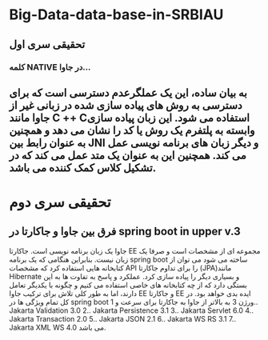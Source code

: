# Big-Data-data-base-in-SRBIAU
  ## **تحقیقی سری اول**
  ### کلمه NATIVE در جاوا...

 به بیان ساده، این یک عملگرعدم دسترسی است که برای دسترسی به روش های پیاده سازی شده در زبانی غیر از جاوا مانند C ++ Cاستفاده می شود.
 این زبان پیاده سازی وابسته به پلتفرم یک روش یا کد را نشان می دهد و همچنین به عنوان رابط بین JNI و دیگر زبان های برنامه نویسی عمل می کند.
 همچنین این به عنوان یک متد عمل می کند که در تشکیل کلاس کمک کننده می باشد.
----------------------------------------------------------------------------------------------------------------------------------------------------------------------
 # **تحقیقی سری دوم**
 ## فرق بین جاوا و جاکارتا در spring boot in upper v.3
 جاوا یک زبان برنامه نویسی است.
 جاکارتا EE مجموعه ای از مشخصات است و صرفا یک زبان نیست. بنابراین هنگامی که یک برنامه spring boot ساخته می شود می توان از کتابخانه هایی استفاده کرد که مشخصات API را برای تداوم جاکارتا (JPA)مانند Hibernate و بسیاری دیگر را پیاده سازی کرد.
 عملکرد و پاسخ به تفاوت ها به این بستگی دارد که از چه کتابخانه های خاصی استفاده می کنیم و چگونه با یکدیگر تعامل دارند، اما به طور کلی تلاش برای ترکیب جاوا EE و جاکارتا EE ایده بدی خواهد بود. در کل تمام ویژگی ها در spring boot ورژن 3 به بالاتر از جاوا به جاکارتا برای سرعت و
1.. Jakarta Validation 3.0
2.. Jakarta Persistence 3.1
3.. Jakarta Servlet 6.0
4.. Jakarta Transaction 2.0
5.. Jakarta JSON 2.1
6.. Jakarta WS RS 3.1
7.. Jakarta XML WS 4.0 
می باشد.
